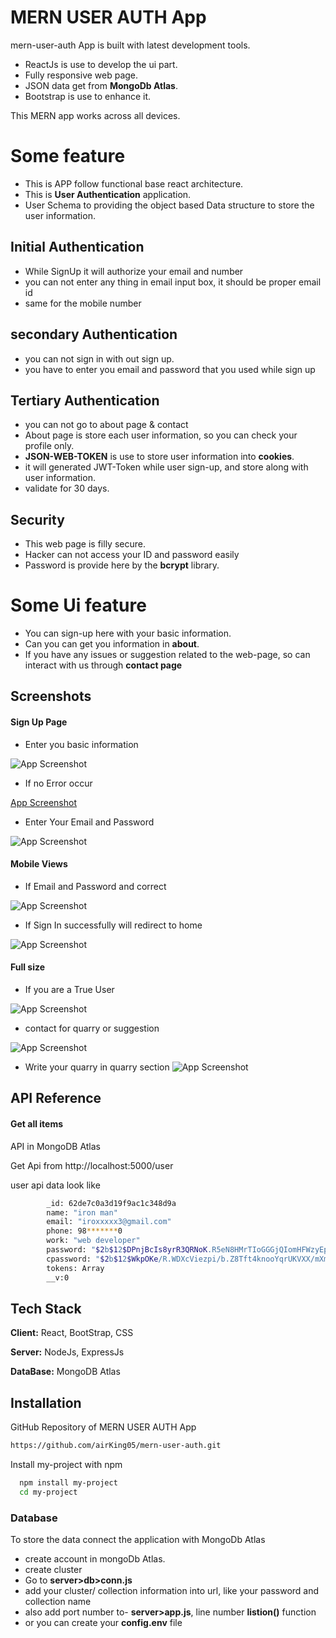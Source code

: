 # MERN USER AUTH App 

mern-user-auth App is built with latest development tools.



 - ReactJs is use to develop the ui part.
 - Fully responsive web page.
 - JSON data get from **MongoDb Atlas**.
 - Bootstrap is use to enhance it.

This MERN app works across all devices.

# Some feature 
 - This is APP follow functional base react architecture.
 - This is **User Authentication** application.
 - User Schema to providing the object based Data structure to store the user information.
 
 ## Initial Authentication

 - While SignUp it will authorize your email and number
 - you can not enter any thing in email input box, it should be proper email id
 - same for the mobile number

 ## secondary Authentication

 - you can not sign in with out sign up.
 - you have to enter you email and password that you used while sign up 

 ## Tertiary Authentication
 - you can not go to about page & contact 
 - About page is store each user information, so you can check your profile only.
 - **JSON-WEB-TOKEN** is use to store user information into **cookies**.
 - it will generated JWT-Token while user sign-up, and store along with user information.
 - validate for 30 days.


 ## Security 
 - This web page is filly secure.
 - Hacker can not access your ID and password easily
 - Password is provide here by the **bcrypt** library.
 


 # Some Ui feature 

 - You can sign-up here with your basic information.
 - Can you can get you information in **about**.
 - If you have any issues or suggestion related to the web-page, so can interact with us through **contact page**
 


## Screenshots
#### Sign Up Page

- Enter you basic information

![App Screenshot](https://github.com/airKing05/mern-user-auth/blob/auth/mern-july1/client-code/screeShot/Screenshot%202022-07-25%20at%204.44.43%20PM.png?raw=true)

- If no Error occur

[App Screenshot](https://github.com/airKing05/mern-user-auth/blob/auth/mern-july1/client-code/screeShot/Screenshot%202022-07-25%20at%204.49.27%20PM.png?raw=true)

- Enter Your Email and Password

![App Screenshot](https://github.com/airKing05/mern-user-auth/blob/auth/mern-july1/client-code/screeShot/Screenshot%202022-07-25%20at%204.51.11%20PM.png?raw=true)

#### Mobile Views

- If Email and Password and correct

![App Screenshot](https://github.com/airKing05/mern-user-auth/blob/auth/mern-july1/client-code/screeShot/Screenshot%202022-07-25%20at%204.57.02%20PM.png?raw=true)

- If Sign In successfully will redirect to home

![App Screenshot](https://github.com/airKing05/mern-user-auth/blob/auth/mern-july1/client-code/screeShot/Screenshot%202022-07-25%20at%204.58.30%20PM.png?raw=true)

#### Full size

- If you are a True User

![App Screenshot](https://github.com/airKing05/mern-user-auth/blob/auth/mern-july1/client-code/screeShot/Screenshot%202022-07-25%20at%205.01.40%20PM.png?raw=true)

- contact for quarry or suggestion

![App Screenshot](https://github.com/airKing05/mern-user-auth/blob/auth/mern-july1/client-code/screeShot/Screenshot%202022-07-25%20at%205.03.28%20PM.png?raw=true)

- Write your quarry in quarry section
![App Screenshot](https://github.com/airKing05/mern-user-auth/blob/auth/mern-july1/client-code/screeShot/Screenshot%202022-07-25%20at%205.04.46%20PM.png?raw=true)




## API Reference

#### Get all items
API in MongoDB Atlas

Get Api from  http://localhost:5000/user


user api data look like
```bash
        _id: 62de7c0a3d19f9ac1c348d9a
        name: "iron man"
        email: "iroxxxxx3@gmail.com"
        phone: 98*******0
        work: "web developer"
        password: "$2b$12$DPnjBcIs8yrR3QRNoK.R5eN8HMrTIoGGGjQIomHFWzyEpSf6AZ43u"
        cpassword: "$2b$12$WkpOKe/R.WDXcViezpi/b.Z8Tft4knooYqrUKVXX/mXmqpae/ivyy"
        tokens: Array
        __v:0

```



## Tech Stack

**Client:** React, BootStrap, CSS

**Server:** NodeJs, ExpressJs

**DataBase:** MongoDB Atlas


## Installation

GitHub Repository of MERN USER AUTH App
```bash
https://github.com/airKing05/mern-user-auth.git
```

Install my-project with npm
```bash
  npm install my-project
  cd my-project
```

### Database

To store the data connect the application with MongoDb Atlas 

- create account in mongoDb Atlas.
- create cluster 
- Go to **server>db>conn.js**
- add your cluster/ collection information into url, like your password and collection name
- also add port number to- **server>app.js**, line number **listion()** function 
- or you can create your **config.env** file
